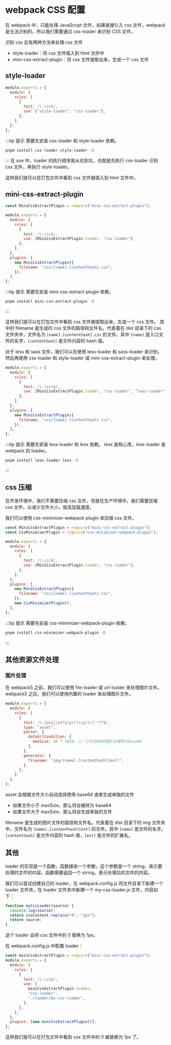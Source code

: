 # webpack CSS 配置

在 webpack 中，只能处理 JavaScript 文件，如果直接引入 css 文件，webpack 是无法识别的，所以我们需要通过 css-loader 来识别 CSS 文件。

识别 css 后有两种方法来处理 css 文件

- style-loader：将 css 文件插入到 html 文件中
- mini-css-extract-plugin：将 css 文件提取出来，生成一个 css 文件

## style-loader

```js
module.exports = {
  module: {
    rules: [
      {
        test: /\.css$/,
        use: ["style-loader", "css-loader"],
      },
    ],
  },
};
```

:::tip 提示
需要先安装 css-loader 和 style-loader 依赖。

```bash
pnpm install css-loader style-loader -D
```

:::
在 use 中，loader 的执行顺序是从右到左，也就是先执行 css-loader 识别 css 文件，再执行 style-loader。

这样我们就可以在打包文件中看到 css 文件被插入到 html 文件中。

## mini-css-extract-plugin

```js
const MiniCssExtractPlugin = require("mini-css-extract-plugin");

module.exports = {
  module: {
    rules: [
      {
        test: /\.css$/,
        use: [MiniCssExtractPlugin.loader, "css-loader"],
      },
    ],
  },
  plugins: [
    new MiniCssExtractPlugin({
      filename: "css/[name].[contenthash].css",
    }),
  ],
};
```

:::tip 提示
需要先安装 mini-css-extract-plugin 依赖。

```bash
pnpm install mini-css-extract-plugin -D
```

:::

这样我们就可以在打包文件中看到 css 文件被提取出来，生成一个 css 文件。 其中的 filename 是生成的 css 文件的路径和文件名。代表着在 dist 目录下的 css 文件夹中，文件名为 `[name].[contenthash].css` 的文件。其中 `[name]` 是入口文件的名字，`[contenthash]` 是文件内容的 hash 值。

对于 less 和 sass 文件，我们可以先使用 less-loader 和 sass-loader 来识别，然后再使用 css-loader 和 style-loader 或 mini-css-extract-plugin 来处理。

```js
module.exports = {
  module: {
    rules: [
      {
        test: /\.less$/,
        use: [MiniCssExtractPlugin.loader, "css-loader", "less-loader"],
      },
    ],
  },
  plugins: [
    new MiniCssExtractPlugin({
      filename: "css/[name].[contenthash].css",
    }),
  ],
};
```

:::tip 提示
需要先安装 less-loader 和 less 依赖。 less 是核心库，less-loader 是 webpack 的 loader。

```bash
pnpm install less-loader less -D
```

:::

## css 压缩

在开发环境中，我们不需要压缩 css 文件，但是在生产环境中，我们需要压缩 css 文件，以减少文件大小，提高加载速度。

我们可以使用 css-minimizer-webpack-plugin 来压缩 css 文件。

```js
const MiniCssExtractPlugin = require("mini-css-extract-plugin");
const CssMinimizerPlugin = require("css-minimizer-webpack-plugin");

module.exports = {
  module: {
    rules: [
      {
        test: /\.css$/,
        use: [MiniCssExtractPlugin.loader, "css-loader"],
      },
    ],
  },
  plugins: [
    new MiniCssExtractPlugin({
      filename: "css/[name].[contenthash].css",
    }),
    new CssMinimizerPlugin(),
  ],
};
```

:::tip 提示
需要先安装 css-minimizer-webpack-plugin 依赖。

```bash
pnpm install css-minimizer-webpack-plugin -D
```

:::

## 其他资源文件处理

### 图片处理

在 webpack5 之前，我们可以使用 file-loader 或 url-loader 来处理图片文件。webpack5 之后，我们可以使用内置的 loader 来处理图片文件。

```js
module.exports = {
  module: {
    rules: [
      {
        test: /\.(png|jpe?g|gif|svg)(\?.*)?$/,
        type: "asset",
        parser: {
          dataUrlCondition: {
            maxSize: 10 * 1024, // 小于10kb的图片会被转为base64
          },
        },
        generator: {
          filename: "img/[name].[contenthash][ext]",
        },
      },
    ],
  },
};
```

asset 会根据文件大小自动选择使用 base64 或者生成单独的文件

- 如果文件小于 maxSize，那么将会被转为 base64
- 如果文件大于 maxSize，那么将会生成单独的文件

filename 是生成的图片文件的路径和文件名。代表着在 dist 目录下的 img 文件夹中，文件名为 `[name].[contenthash][ext]` 的文件。其中 `[name]` 是文件的名字，`[contenthash]` 是文件内容的 hash 值，`[ext]` 是文件的扩展名。

## 其他

loader 的实现是一个函数，函数接收一个参数，这个参数是一个 string，表示要处理的文件的内容。函数需要返回一个 string，表示处理后的文件的内容。

我们可以尝试创建自己的 loader，在 webpack.config.js 同文件目录下新建一个 loader 文件夹，在 loader 文件夹中新建一个 my-css-loader.js 文件，内容如下：

```js
function myCssLoader(source) {
  console.log(source);
  return cssContent.replace("0", "1px");
  return source;
}
```

这个 loader 会将 css 文件中的 0 替换为 1px。

在 webpack.config.js 中配置 loader：

```js
const miniCssExtractPlugin = require("mini-css-extract-plugin");
module.exports = {
  module: {
    rules: [
      {
        test: /\.css$/,
        use: [
          miniCssExtractPlugin.loader,
          "css-loader",
          "./loader/my-css-loader",
        ],
      },
    ],
  },
  plugins: [new miniCssExtractPlugin()],
};
```

这样我们就可以在打包文件中看到 css 文件中的 0 被替换为 1px 了。
